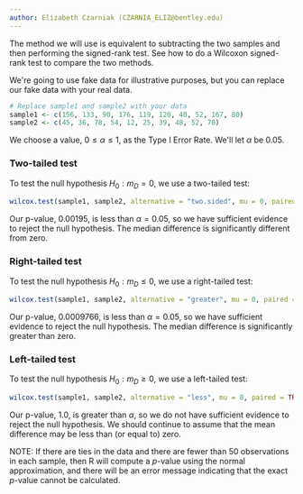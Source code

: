 ```yaml
---
author: Elizabeth Czarniak (CZARNIA_ELIZ@bentley.edu)
---
```


The method we will use is equivalent to subtracting the two samples and then
performing the signed-rank test.  See how to do a Wilcoxon signed-rank test to
compare the two methods.

We're going to use fake data for illustrative purposes,
but you can replace our fake data with your real data.

```R
# Replace sample1 and sample2 with your data
sample1 <- c(156, 133, 90, 176, 119, 120, 40, 52, 167, 80)
sample2 <- c(45, 36, 78, 54, 12, 25, 39, 48, 52, 70)
```

We choose a value, $0 \le \alpha \le 1$, as the Type I Error Rate. We'll let $\alpha$ be 0.05.

### Two-tailed test

To test the null hypothesis $H_0: m_D = 0$, we use a two-tailed test:

```R
wilcox.test(sample1, sample2, alternative = "two.sided", mu = 0, paired = TRUE)
```

Our p-value, 0.00195, is less than $\alpha=0.05$, so we have sufficient evidence
to reject the null hypothesis. The median difference is significantly different
from zero.

### Right-tailed test

To test the null hypothesis $H_0: m_D \le 0$, we use a right-tailed test:

```R
wilcox.test(sample1, sample2, alternative = "greater", mu = 0, paired = TRUE)
```

Our p-value, 0.0009766, is less than $\alpha=0.05$, so we have sufficient evidence
to reject the null hypothesis. The median difference is significantly greater
than zero.

### Left-tailed test

To test the null hypothesis $H_0: m_D \ge 0$, we use a left-tailed test:

```R
wilcox.test(sample1, sample2, alternative = "less", mu = 0, paired = TRUE)
```

Our p-value, 1.0, is greater than $\alpha$, so we do not have sufficient
evidence to reject the null hypothesis. We should continue to assume that the
mean difference may be less than (or equal to) zero.

NOTE: If there are ties in the data and there are fewer than 50 observations in
each sample, then R will compute a $p$-value using the normal approximation, and
there will be an error message indicating that the exact $p$-value cannot be
calculated.
